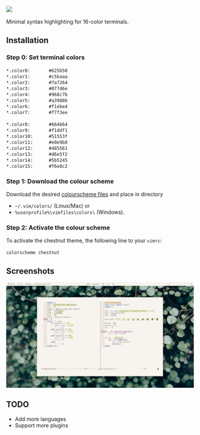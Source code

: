 <img src="https://github.com/NerdyPepper/chestnut.vim/blob/master/images/chesnut.png">

Minimal syntax highlighting for 16-color terminals.

## Installation

### Step 0: Set terminal colors

	*.color0:       #625b50
	*.color1:       #c5baaa
	*.color2:       #7a7264
	*.color3:       #877d6e
	*.color4:       #968c7b
	*.color5:       #a39886
	*.color6:       #f1ebe4
	*.color7:       #f7f3ee

	*.color8:       #664b64
	*.color9:       #f1ddf1
	*.color10:      #51553f
	*.color11:      #e0e9b8
	*.color12:      #485561
	*.color13:      #d6e5f2
	*.color14:      #5b5245
	*.color15:      #f6e0c2



### Step 1: Download the colour scheme

Download the desired [colourscheme files](https://github.com/nerdypepper/chestnut.vim/tree/master/colors) and place in directory
- `~/.vim/colors/` (Linux/Mac) or
- `%userprofile%\vimfiles\colors\` (Windows).

### Step 2: Activate the colour scheme

To activate the chestnut theme, the following line to your `vimrc`:

`colorscheme chestnut`

## Screenshots

![screenie](images/split.png)

## TODO

- Add more languages
- Support more plugins
